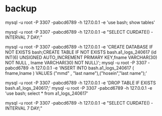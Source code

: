 # backup


mysql -u root -P 3307 -pabcd6789  -h 127.0.0.1 -e 'use bash; show tables'

mysql -u root -P 3307 -pabcd6789  -h 127.0.0.1 -e "SELECT CURDATE() - INTERVAL 7 DAY;"

mysql -u root -P 3307 -pabcd6789  -h 127.0.0.1 -e 'CREATE DATABASE IF NOT EXISTS bash;CREATE TABLE IF NOT EXISTS bash.a1_logs_240617  (id INT(6) UNSIGNED AUTO_INCREMENT PRIMARY KEY,fname VARCHAR(30) NOT NULL , lname VARCHAR(30) NOT NULL)';
mysql -u root -P 3307 -pabcd6789  -h 127.0.0.1 -e 'INSERT INTO  bash.a1_logs_240617 ( fname,lname ) VALUES ("mmd" , "last name"),("hosein","last name");'


mysql -u root -P 3307 -pabcd6789  -h 127.0.0.1 -e 'DROP TABLE IF EXISTS bash.a1_logs_240617;'
mysql -u root -P 3307 -pabcd6789  -h 127.0.0.1 -e 'use bash; select * from  a1_logs_240617'

mysql -u root -P 3307 -pabcd6789  -h 127.0.0.1 -e "SELECT CURDATE() - INTERVAL 7 DAY;"
